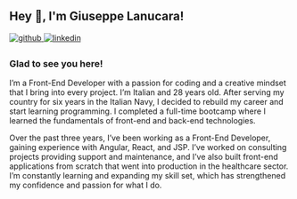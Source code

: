 ## Hey 👋, I'm Giuseppe Lanucara!  
  

<a href="https://github.com/GiuseppeLanucara" target="_blank">
<img src=https://img.shields.io/badge/github-%2324292e.svg?&style=for-the-badge&logo=github&logoColor=white alt=github style="margin-bottom: 5px;" />
</a>
<a href="https://linkedin.com/in/giuseppe-lanucara" target="_blank">
<img src=https://img.shields.io/badge/linkedin-%231E77B5.svg?&style=for-the-badge&logo=linkedin&logoColor=white alt=linkedin style="margin-bottom: 5px;" />
</a>  
  



### Glad to see you here!  
I’m a Front-End Developer with a passion for coding and a creative mindset that I bring into every project.
I’m Italian and 28 years old. After serving my country for six years in the Italian Navy, I decided to rebuild my career and start learning programming. I completed a full-time bootcamp where I learned the fundamentals of front-end and back-end technologies.

Over the past three years, I’ve been working as a Front-End Developer, gaining experience with Angular, React, and JSP. I’ve worked on consulting projects providing support and maintenance, and I’ve also built front-end applications from scratch that went into production in the healthcare sector.
I’m constantly learning and expanding my skill set, which has strengthened my confidence and passion for what I do. 
  

<br/>  
